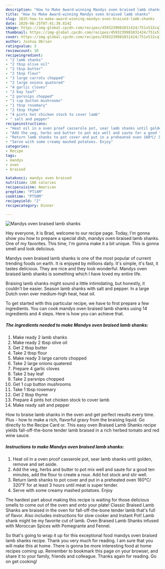 ```yaml
---
description: "How to Make Award-winning Mandys oven braised lamb shanks"
title: "How to Make Award-winning Mandys oven braised lamb shanks"
slug: 1035-how-to-make-award-winning-mandys-oven-braised-lamb-shanks
date: 2020-06-25T07:41:39.814Z
image: https://img-global.cpcdn.com/recipes/4593239981031424/751x532cq70/mandys-oven-braised-lamb-shanks-recipe-main-photo.jpg
thumbnail: https://img-global.cpcdn.com/recipes/4593239981031424/751x532cq70/mandys-oven-braised-lamb-shanks-recipe-main-photo.jpg
cover: https://img-global.cpcdn.com/recipes/4593239981031424/751x532cq70/mandys-oven-braised-lamb-shanks-recipe-main-photo.jpg
author: Joshua Obrien
ratingvalue: 3
reviewcount: 10
recipeingredient:
- "2 lamb shanks"
- "2 tbsp olive oil"
- "2 tbsp butter"
- "2 tbsp flour"
- "3 large carrots chopped"
- "2 large onions quatered"
- "4 garlic cloves"
- "2 bay leaf"
- "2 parsnips chopped"
- "1 cup button mushrooms"
- "1 tbsp rosemary"
- "2 tbsp thyme"
- "4 pints hot chicken stock to cover lamb"
- " salt and pepper"
recipeinstructions:
- "Heat oil in a oven proof casserole pot, sear lamb shanks until golden, remove and set aside."
- "Add the veg, herbs and butter to pot mix well and saute for a good ten minutes, add the flour to create a roux. Add hot stock and stir well."
- "Return lamb shanks to pot cover and put in a preheated oven 160℃/ 320℉ for at least 3 hours until meat is super tender."
- "Serve with some creamy mashed potatoes. Enjoy"
categories:
- Recipe
tags:
- mandys
- oven
- braised

katakunci: mandys oven braised 
nutrition: 188 calories
recipecuisine: American
preptime: "PT14M"
cooktime: "PT50M"
recipeyield: "2"
recipecategory: Dinner

---
```



![Mandys oven braised lamb shanks](https://img-global.cpcdn.com/recipes/4593239981031424/751x532cq70/mandys-oven-braised-lamb-shanks-recipe-main-photo.jpg)

Hey everyone, it is Brad, welcome to our recipe page. Today, I'm gonna show you how to prepare a special dish, mandys oven braised lamb shanks. One of my favorites. This time, I'm gonna make it a bit unique. This is gonna smell and look delicious.

Mandys oven braised lamb shanks is one of the most popular of current trending foods on earth. It is enjoyed by millions daily. It's simple, it's fast, it tastes delicious. They are nice and they look wonderful. Mandys oven braised lamb shanks is something which I have loved my entire life.

Braising lamb shanks might sound a little intimidating, but honestly, it couldn&#39;t be easier. Season lamb shanks with salt and pepper. In a large Dutch oven over medium-high heat, heat oil.


To get started with this particular recipe, we have to first prepare a few ingredients. You can cook mandys oven braised lamb shanks using 14 ingredients and 4 steps. Here is how you can achieve that.

<!--inarticleads1-->

##### The ingredients needed to make Mandys oven braised lamb shanks:

1. Make ready 2 lamb shanks
1. Make ready 2 tbsp olive oil
1. Get 2 tbsp butter
1. Take 2 tbsp flour
1. Make ready 3 large carrots chopped
1. Take 2 large onions quatered
1. Prepare 4 garlic cloves
1. Take 2 bay leaf
1. Take 2 parsnips chopped
1. Get 1 cup button mushrooms
1. Take 1 tbsp rosemary
1. Get 2 tbsp thyme
1. Prepare 4 pints hot chicken stock to cover lamb
1. Make ready  salt and pepper


How to braise lamb shanks in the oven and get perfect results every time. Plus - how to make a rich, flavorful gravy from the braising liquid. Go directly to the Recipe Card or. This easy oven Braised Lamb Shanks recipe yields fall-off-the-bone tender lamb braised in a rich herbed tomato and red wine sauce. 

<!--inarticleads2-->

##### Instructions to make Mandys oven braised lamb shanks:

1. Heat oil in a oven proof casserole pot, sear lamb shanks until golden, remove and set aside.
1. Add the veg, herbs and butter to pot mix well and saute for a good ten minutes, add the flour to create a roux. Add hot stock and stir well.
1. Return lamb shanks to pot cover and put in a preheated oven 160℃/ 320℉ for at least 3 hours until meat is super tender.
1. Serve with some creamy mashed potatoes. Enjoy


The hardest part about making this recipe is waiting for those delicious smells to come out of the oven and onto your plate! Classic Braised Lamb Shanks are braised in the oven for fall-off-the-bone tender lamb that&#39;s full of flavor. Also includes instructions for slow cooker and Instant Pot! Lamb shank might be my favorite cut of lamb. Oven Braised Lamb Shanks infused with Moroccan Spices with Pomegrante and Fennel. 

So that's going to wrap it up for this exceptional food mandys oven braised lamb shanks recipe. Thank you very much for reading. I am sure that you will make this at home. There is gonna be more interesting food at home recipes coming up. Remember to bookmark this page on your browser, and share it to your family, friends and colleague. Thanks again for reading. Go on get cooking!

